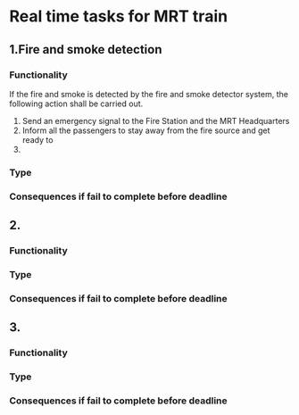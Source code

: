 # Real time tasks for MRT train
## 1.Fire and smoke detection 
### Functionality
If the fire and smoke is detected by the fire and smoke detector system, the following action shall be carried out.
1. Send an emergency signal to the Fire Station and the MRT Headquarters
2. Inform all the passengers to stay away from the fire source and get ready to  
3. 
### Type
### Consequences if fail to complete before deadline

## 2. 
### Functionality
### Type
### Consequences if fail to complete before deadline

## 3. 
### Functionality
### Type
### Consequences if fail to complete before deadline
